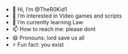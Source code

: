 - 👋 Hi, I’m @TheR0Kid1
- 👀 I’m interested in Video games and scripts
- 🌱 I’m currently learning Law
- 📫 How to reach me: please dont
- 😄 Pronouns: lord save us all
- ⚡ Fun fact: you exist

<!---
TheR0Kid1/TheR0Kid1 is a ✨ special ✨ repository because its `README.md` (this file) appears on your GitHub profile.
You can click the Preview link to take a look at your changes.
--->
